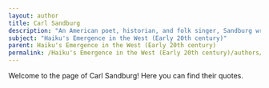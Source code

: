 ```yaml
---
layout: author
title: Carl Sandburg
description: "An American poet, historian, and folk singer, Sandburg wrote extensively about the American landscape and nature, capturing its essence in a style that occasionally echoed the brevity of haiku."
subject: "Haiku's Emergence in the West (Early 20th century)"
parent: Haiku's Emergence in the West (Early 20th century)
permalink: /Haiku's Emergence in the West (Early 20th century)/authors/Carl-Sandburg/
---
```


Welcome to the page of Carl Sandburg! Here you can find their quotes.
